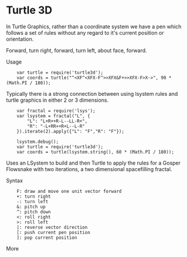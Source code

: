 Turtle 3D
========

In Turtle Graphics, rather than a coordinate system we have a pen which follows a set of rules without any regard to it's current position or orientation.

Forward, turn right, forward, turn left, about face, forward.


Usage


        var turtle = require('turtle3d');
        var coords = turtle("^<XF^<XFX-F^>>XFX&F+>>XFX-F>X->", 90 * (Math.PI / 180));


Typically there is a strong connection between using lsystem rules and turtle graphics in either 2 or 3 dimensions.

        var fractal = require('lsys');
        var lsystem = fractal("L", {
            "L": "L+R++R-L--LL-R+", 
            "R": "-L+RR++R+L--L-R"
        }).iterate(2).apply({"L": "F","R": "F"}); 
        
        lsystem.debug();
        var turtle = require('turtle3d');
        var coords = turtle(lsystem.string(), 60 * (Math.PI / 180));
        
Uses an LSystem to build and then Turtle to apply the rules for a Gosper Flowsnake with two iterations, a two dimensional spacefilling fractal.

Syntax
        
        F: draw and move one unit vector forward
        +: turn right
        -: turn left
        &: pitch up
        ^: pitch down
        <: roll right
        >: roll left
        |: reverse vector direction
        [: push current pen position
        ]: pop current position

More
